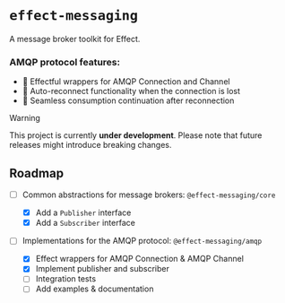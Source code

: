 # `effect-messaging`

A message broker toolkit for Effect.

### AMQP protocol features:

- 🔌 Effectful wrappers for AMQP Connection and Channel
- 🔄 Auto-reconnect functionality when the connection is lost
- 🧘 Seamless consumption continuation after reconnection

> [!WARNING]
> This project is currently **under development**. Please note that future releases might introduce breaking changes.

## Roadmap

- [ ] Common abstractions for message brokers: `@effect-messaging/core`

  - [x] Add a `Publisher` interface
  - [x] Add a `Subscriber` interface

- [ ] Implementations for the AMQP protocol: `@effect-messaging/amqp`

  - [x] Effect wrappers for AMQP Connection & AMQP Channel
  - [x] Implement publisher and subscriber
  - [ ] Integration tests
  - [ ] Add examples & documentation
